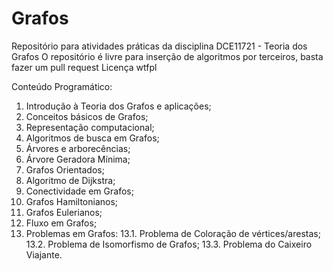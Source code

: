 # Grafos
Repositório para atividades práticas da disciplina  DCE11721 - Teoria dos Grafos
O repositório é livre para inserção de algoritmos por terceiros, basta fazer um pull request
Licença wtfpl

Conteúdo Programático:
1. Introdução à Teoria dos Grafos e aplicações;
2. Conceitos básicos de Grafos;
3. Representação computacional;
4. Algoritmos de busca em Grafos;
5. Árvores e arborecências;
6. Árvore Geradora Mínima;
7. Grafos Orientados;
8. Algoritmo de Dijkstra;
9. Conectividade em Grafos;
10. Grafos Hamiltonianos;
11. Grafos Eulerianos;
12. Fluxo em Grafos;
13. Problemas em Grafos:
  13.1. Problema de Coloração de vértices/arestas;
  13.2. Problema de Isomorfismo de Grafos;
  13.3. Problema do Caixeiro Viajante.

